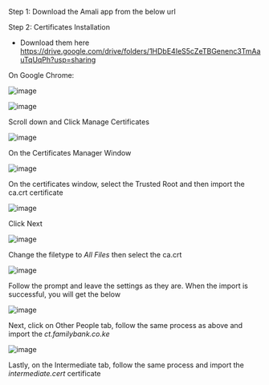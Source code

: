 Step 1: Download the Amali app from the below url 


Step 2: Certificates Installation
- Download them here https://drive.google.com/drive/folders/1HDbE4IeS5cZeTBGenenc3TmAauTqUqPh?usp=sharing

On Google Chrome:

![image](https://github.com/user-attachments/assets/e8a75777-c08d-4e0a-8b26-e79ffffd6ed9)

![image](https://github.com/user-attachments/assets/3d32509f-d910-41ef-90ac-97b008724eda)

Scroll down and Click Manage Certificates

![image](https://github.com/user-attachments/assets/bd7c9582-3b7c-4389-b796-3246b7bf22f9) 

On the Certificates Manager Window

![image](https://github.com/user-attachments/assets/0657be17-983f-4034-a0a9-61cff7af9071)

On the certificates window, select the Trusted Root and then import the ca.crt certificate

![image](https://github.com/user-attachments/assets/5372f4dd-714d-4076-a019-1f2bf0c4fc2e)

Click Next

![image](https://github.com/user-attachments/assets/a9f14823-fb75-4419-9010-443e6084a5a8)

Change the filetype to _All Files_ then select the ca.crt

![image](https://github.com/user-attachments/assets/832f1f8d-5235-491e-9470-6d0b6b774cf4)

Follow the prompt and leave the settings as they are. When the import is successful, you will get the below

![image](https://github.com/user-attachments/assets/29c72dfd-6461-40ff-b04a-4373f6096748)

Next, click on Other People tab, follow the same process as above and import the _ct.familybank.co.ke_

![image](https://github.com/user-attachments/assets/14fcfb70-ee67-42b4-8762-e66bd5115245)

Lastly, on the Intermediate tab, follow the same process and import the _intermediate.cert_ certificate
